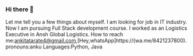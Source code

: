 ### Hi there 👋
Let me tell you a few things about myself.
I am looking for job in IT industry.
Now I am pursuing Full Stack development course.
I worked as an Logistics Executive in Ansh Global Logistics.
How to reach me:ankitatarate4@gmail.com,[Hey,whatsApp]https://(wa.me/8421237800).
pronouns:anku
Languages:Python, Java

